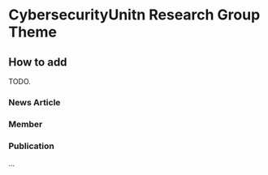 # CybersecurityUnitn Research Group Theme

## How to add

TODO.

### News Article

### Member

### Publication

...
